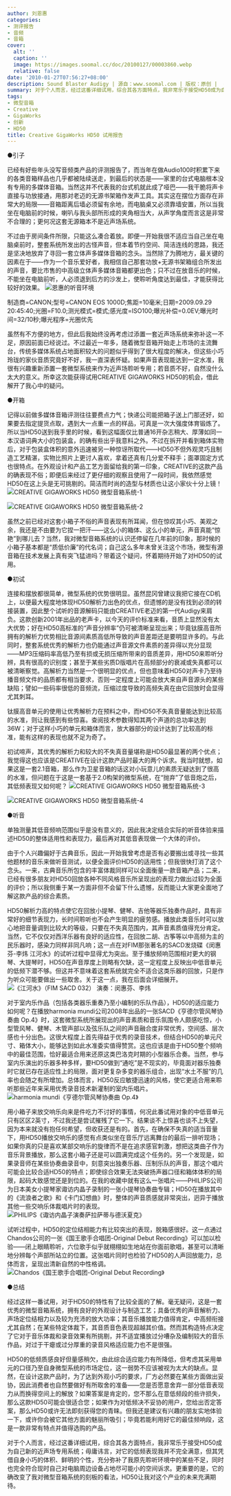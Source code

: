 ```yaml
---
author: 刘恩惠
categories:
- 测评报告
- 音频
- 音箱
cover:
  alt: ''
  caption: ''
  image: https://images.soomal.cc/doc/20100127/00003860.webp
  relative: false
date: '2010-01-27T07:56:27+08:00'
description: Sound Blaster Audigy | 源自：www.soomal.com | 版权：原创 |  平均/总评分：09.40/141
summary: 对于个人而言，经过这番详细试用，综合其各方面特点，我非常乐于接受HD50成为自己新的近声场专用系统；毋庸讳言，对它的低频表现我并不完全满意，但其凭借自身小巧的体积、鲜明的个性，充分弥补了我原先聆听环境中的某些不足，同时也完全符合现时自己对电脑周边设备占地尽可能小的空间诉求。更重要的是，它的确改变了我对微型音箱系统的刻板的看法……
tags:
- 微型音箱
- Creative
- GigaWorks
- 创新
- HD50
title: Creative GigaWorks HD50 试用报告
---
```


●引子



已经有好些年头没写音频类产品的评测报告了，而当年在做Audio100时积累下来的各类音箱样品也几乎都被陆续送走，到最后的状态是――家里的台式电脑根本没有专用的多媒体音箱。当然这并不代表我的台式机就此成了哑巴――我干脆将声卡直接与功放接通，用那对老迈的无源书架箱作发声工具。其实这在摆位方面存在非常大的局限――音箱距离后墙必须留有余地，而电脑桌又必须靠墙安置，所以当我坐在电脑前的时候，喇叭与我头部所形成的夹角相当大，从声学角度而言这是非常不合理的；更何况这套无源箱本不是近声场系统。

不过由于房间条件所限，只能这么凑合着放。即便一开始我很不适应当自己坐在电脑桌前时，整套系统所发出的古怪声音，但本着节约空间、简洁连线的思路，我还是坚决地放弃了寻回一套立体声多媒体音箱的念头。当然除了为腾地方，最关键的因素在于――作为一个音乐爱好者，我相信自己那套功放+无源书架箱组合所发出的声音，要比市售的中高级立体声多媒体音箱都更出色；只不过在放音乐的时候，不能坐在电脑前听，人必须退到后方的沙发上，使聆听角度达到最佳，才能获得比较好的效果。
![恩惠的听音环境](https://images.soomal.cc/doc/20100123/00003818.webp)

制造商=CANON;型号=CANON EOS 1000D;焦距=10毫米;日期=2009.09.29 20:45:40;光圈=F10.0;测光模式=模式;感光度=ISO100;曝光补偿=0.0EV;曝光时间=32/10秒;曝光程序=光圈优先



虽然有不方便的地方，但此后我始终没再考虑过添置一套近声场系统来弥补这一不足，原因前面已经说过。不过最近一年多，随着微型音箱开始走上市场的主流舞台，传统多媒体系统占地面积较大的问题似乎得到了很大程度的解决，但这些小巧玲珑的家伙音质究竟好不好，我一直深表怀疑。如果声音表现能达到一定水准，我很有兴趣重新添置一套微型系统来作为近声场聆听专用；若音质不好，自然没什么太大的意义。所幸这次能获得试用CREATIVE GIGAWORKS HD50的机会，借此解开了我心中的疑问。

●开箱

记得以前做多媒体音箱评测往往要费点力气；快递公司能把箱子送上门那还好，如果要去指定提货点取，遇到大一点重一点的样品，可真是一次大强度体育锻炼了。所以当HD50送到我手里的时候，看到这幅面仅比普通16开杂志稍大、厚薄如同一本汉语词典大小的包装盒，的确有些出乎我意料之外。不过在拆开并看到箱体实物后，对于包装盒体积的意外迅速被另一种惊讶所取代――HD50不但外观灵巧且制造工艺精湛，实物比照片上更讨人喜欢，拿着还真有几分爱不释手；面罩固定方式也很特点。在外观设计和产品工艺方面留给我的第一印象，CREATIVE的这款产品的确表现不俗；即便后来经过了更仔细的观察且使用了一段时间，我依然感觉HD50在这上头是无可挑剔的。简洁而时尚的造型与材质也让这小家伙十分上镜！
![CREATIVE GIGAWORKS HD50 微型音箱系统-1](https://images.soomal.cc/doc/20100111/00003638.webp)




![CREATIVE GIGAWORKS HD50 微型音箱系统-2](https://images.soomal.cc/doc/20100111/00003639.webp)





虽然之前已经对这套小箱子不俗的声音表现有所耳闻，但在惊叹其小巧、美观之余，我还是不由要为它捏一把汗――这么小的箱体、这么小的单元，声音真能“惊艳”到哪儿去？当然，我对微型音箱系统的认识还停留在几年前的印象，那时候的小箱子基本都是“质低价廉”的代名词；自己这么多年未曾关注这个市场，微型有源音箱在技术发展上真有突飞猛进吗？带着这个疑问，怀着期待开始了对HD50的试用。

●初试

连接和摆放都很简单，微型系统的优势很明显。虽然昆冈曾建议我把它接在CD机上，以便最大程度地体现HD50解析力出色的优点，但遗憾的是没有找到必须的转接装置，因此整个试听的音源解码只能由CREATIVE老迈的第一代Audigy来肩负。这款创新2001年出品的老声卡，以今天的评价标准来看，音质上显然没有太大优势；好在HD50高标准的“声音分辨率”仍可被清晰呈现出来；毕竟钛膜高音所拥有的解析力优势相比音源间素质高低所导致的声音差距还是要明显许多的。与此同时，整套系统优秀的解析力也仍能通过声音源文件素质的差异得以充分显现――MP3压缩码率高低乃至有损或无损压缩所带来的音质差异，用HD50来聆听分辨，具有很高的识别度；甚至于某些劣质D版唱片在高频部分的衰减或失真都可以被清晰察觉。高解析力当然是一个很明显的优点，但也意味着HD50对声卡乃至待播音频文件的品质都有相当要求，否则一定程度上可能会放大来自声音源头的某些缺陷；譬如一些码率很低的音频流，压缩过度导致的高频失真在由它回放时会显得尤其刺耳。

钛膜高音单元的使用让优秀解析力在预料之中，而HD50不失真音量能达到比较高的水准，则让我感到有些惊喜。查阅技术参数得知其两个声道的总功率达到36W；对于这样小巧的单元和箱体而言，放大器部分的设计达到了比较高的标准，能有这样的表现也就不足为奇了。

初试啼声，其优秀的解析力和较大的不失真音量堪称是HD50最显著的两个优点；我觉得这也应该是CREATIVE在设计这款产品时最大的两个诉求。我当时就想，如果这是一套2.1音箱，那么作为卫星音箱的话这对小玩意儿的素质无疑达到了很高的水准，但问题在于这是一套基于2.0构架的微型系统，在“抛弃”了低音炮之后，其低频表现又如何呢？
![CREATIVE GIGAWORKS HD50 微型音箱系统-3](https://images.soomal.cc/doc/20100111/00003640.webp)




![CREATIVE GIGAWORKS HD50 微型音箱系统-4](https://images.soomal.cc/doc/20100111/00003641.webp)





●听音

单独测量其低音频响范围似乎是没有意义的，因此我决定结合实际的听音体验来描述HD50的整体适用性和表现力，最后再对其低音表现做一个大体的评价。

由于个人兴趣偏好于古典音乐，因此一开始我曾考虑是否有必要搬出或寻找一些其他题材的音乐来做听音测试，以便全面评价HD50的适用性；但我很快打消了这个念头。一来，古典音乐所包含的丰富体裁同样可以全面衡量一款音箱产品；二来，已经有很多朋友对HD50回放各种不同风格音乐所呈现出的表现力做出过较为全面的评价；所以我侧重于某一方面非但不会留下什么遗憾，反而能让大家更全面地了解这款产品的综合素质。

HD50解析力高的特点使它在回放小提琴、健琴、吉他等器乐独奏作品时，具有非常好的细节表现力，长时间聆听也不会产生明显的疲劳感。播放此类音乐时可以放心地把音量调到比较大的等级，只要在不失真范围内，其声音素质值得充分肯定。当然，它不仅仅对西洋乐器有良好的适应性，在回放二胡、古筝等以中高频为主的民乐器时，感染力同样非同凡响；这一点在对FIM那张著名的SACD发烧碟《闵惠芬-李炜 江河水》的试听过程中显得尤为突出。至于播放频响范围相对更大的钢琴、大提琴时，HD50在声音厚度上则略有欠缺，这一定程度上反映出中低音单元的低频下潜不够。但这并不意味着这套系统就完全不适合这类乐器的回放，只是作为听众可能要做出一些取舍。关于这一点，我在后面会详细展开。
![《江河水》（FIM SACD 032） 演奏：闵惠芬、李炜](https://images.soomal.cc/doc/20100123/00003819.webp)





对于室内乐作品（包括各类器乐重奏乃至小编制的乐队作品），HD50的适应能力如何呢？在播放harmonia mundi公司2008年出品的一张SACD《亨德尔管风琴协奏曲 Op.4》时，这套微型系统所展现出的声音素质和音乐氛围令人颇感吃惊，小型管风琴、健琴、木管声部以及弦乐队之间的声音融合度非常优秀，空间感、层次感也十分出色。这很大程度上首先得益于优秀的录音技术，但结合HD50的单元尺寸、箱体大小，能够达到如此水准委实值得赞赏。这也应该是由于HD50整个频响中的最佳范围，恰好最适合用来还原这类巴洛克时期的小型器乐合奏。当然，参与室内乐演出的乐器多种多样，要HD50做到“通吃”是不现实的，毕竟面对器乐独奏时它就已存在适应性上的局限，面对更复杂多变的器乐组合，出现“水土不服”的几率也会随之有所增加。总体而言，HD50反应敏捷迅速的风格，使它更适合用来聆听那些近年来采用优秀录音技术新灌制的室内乐唱片。
![harmonia mundi《亨德尔管风琴协奏曲 Op.4》](https://images.soomal.cc/doc/20100123/00003820.webp)





用小箱子来放交响乐向来是件吃力不讨好的事情，何况此番试用对象的中低音单元只有区区2英寸，不过我还是尝试摧残了它一下。结果谈不上惊喜也谈不上失望，因为本来就没有抱任何希望，但收获还是有的。首先，在确保不失真的适当音量下，用HD50播放交响乐的感觉有点类似坐在音乐厅远离舞台的最后一排听现场；如果你真的只是喜欢某部交响乐的旋律而不是在追求感官刺激，想把这类曲子作为音乐背景播放，那么这套小箱子还是可以圆满完成这个任务的。另一个发现是，如果录音师在某些协奏曲录音中，刻意突出独奏乐器、压制乐队的声音，那这个唱片可能会比较合适HD50的特点；即使综合效果无法突破扬声器口径和箱体体积的局限，起码大致感觉还是到位的。在我的收藏中就有这么一张唱片――PHILIPS公司为日本美女小提琴家诹访内晶子录制的一张小提琴协奏曲专辑；HD50在播放其中的《流浪者之歌》和《卡门幻想曲》时，整体的声音质感就非常突出，迥异于播放其他一些交响乐体裁唱片时的表现。
![PHILIPS《诹访内晶子演奏萨拉萨蒂与德沃夏克》](https://images.soomal.cc/doc/20100123/00003821.webp)





试听过程中，HD50的定位结相能力有比较突出的表现，脱箱感很好。这一点通过Chandos公司的一张《国王歌手合唱团-Original Debut Recording》可以加以检验――闭上眼睛聆听，六位歌手似乎就栩栩如生地站在你面前歌唱，甚至可以清晰地分辨每个声部所站立的位置。这张唱片同时也检验了HD50的人声回放能力，总体而言，呈现出清新自然的中性格调。
![Chandos《国王歌手合唱团-Original Debut Recording》](https://images.soomal.cc/doc/20100123/00003822.webp)





●总结

经过这样一番试用，对于HD50的特性有了比较全面的了解。毫无疑问，这是一套优秀的微型音箱系统，拥有良好的外观设计与制造工艺；具备优秀的声音解析力、声场定位结相力以及较为充沛的放大功率；其音乐播放能力值得肯定，中高频衔接尤其自然；在某些特定体裁下，其音质音色表现超越其价值。然而其构造特点决定了它对于音乐体裁和录音效果有所挑剔，并不适宜播放过分嘈杂及编制较大的音乐作品，对过于干瘪或过分厚重的录音风格适应能力也不是很强。

HD50的低频质感良好但量感稍欠，由此综合适应能力有所降低，但考虑其采用单元的口径乃至自身微型系统的市场定位，这一弱势不应该被视为太大的缺点。显然，在设计这款产品时，为了达到外观小巧的要求，厂方必然要在某些方面做出妥协，因此消费者也自然要做好有所取舍的准备――您是否愿意舍弃一部分低音表现力从而换得空间上的解放？如果答案是肯定的，您不那么在意低频段的些许损失，那么这款HD50可能会很适合您；如果作为对低频决不妥协的用户，您给出否定答案，那么HD50或许无法即刻获得您的青睐。但我还是建议有兴趣的朋友实地体验一下，或许你会被它其他方面的魅丽所吸引；毕竟若能利用好它的最佳频响段，这是一款非常有特点并值得选购的产品。

对于个人而言，经过这番详细试用，综合其各方面特点，我非常乐于接受HD50成为自己新的近声场专用系统；毋庸讳言，对它的低频表现我并不完全满意，但其凭借自身小巧的体积、鲜明的个性，充分弥补了我原先聆听环境中的某些不足，同时也完全符合现时自己对电脑周边设备占地尽可能小的空间诉求。更重要的是，它的确改变了我对微型音箱系统的刻板的看法，HD50让我对这个产业的未来充满期待。